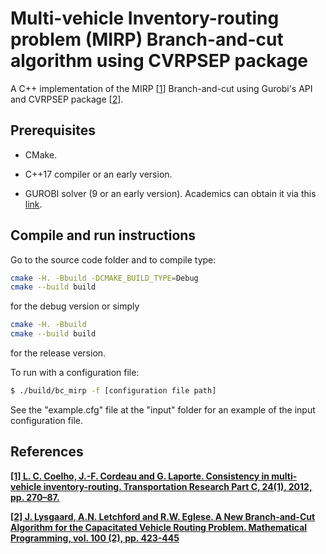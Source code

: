 # Multi-vehicle Inventory-routing problem (MIRP) Branch-and-cut algorithm using CVRPSEP package

A C++ implementation of the MIRP [[1](#references)] Branch-and-cut using Gurobi's API and CVRPSEP package [[2](#references)].

## Prerequisites

* CMake.

* C++17 compiler or an early version.

* GUROBI solver (9 or an early version). Academics can obtain it via this [link](https://www.gurobi.com/downloads/gurobi-optimizer-eula/#Reg "Gurobi's register page").

## Compile and run instructions

Go to the source code folder and to compile type:

```sh
cmake -H. -Bbuild -DCMAKE_BUILD_TYPE=Debug
cmake --build build
```

for the debug version or simply

```sh
cmake -H. -Bbuild
cmake --build build
```

for the release version.

To run with a configuration file:

```sh
$ ./build/bc_mirp -f [configuration file path]
```

See the "example.cfg" file at the "input" folder for an example of the input configuration file.

## References

**[\[1\] L. C. Coelho, J.-F. Cordeau and G. Laporte. Consistency in multi-vehicle inventory-routing. Transportation Research Part C, 24(1), 2012, pp. 270–87.](https://www.sciencedirect.com/science/article/abs/pii/S0968090X12000502)**

**[\[2\] J. Lysgaard, A.N. Letchford and R.W. Eglese. A New Branch-and-Cut Algorithm for the Capacitated Vehicle Routing Problem. Mathematical Programming, vol. 100 (2), pp. 423-445](https://pubsonline.informs.org/doi/10.1287/trsc.1060.0188)**
